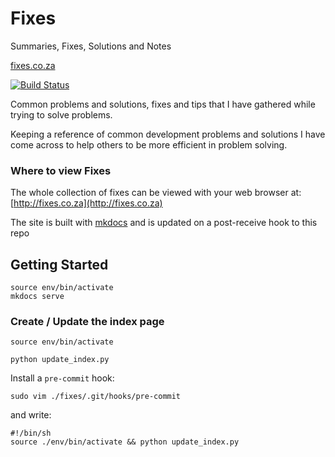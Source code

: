 # Fixes

Summaries, Fixes, Solutions and Notes

[fixes.co.za](http://fixes.co.za)

[![Build Status](http://37.139.28.74:8080/buildStatus/icon?job=fixes+mkdocs)](http://37.139.28.74:8080/job/fixes%20mkdocs/)

Common problems and solutions, fixes and tips that I have gathered while trying to solve problems.

Keeping a reference of common development problems and solutions I have come across to help others to be more efficient in problem solving.

### Where to view Fixes

The whole collection of fixes can be viewed with your web browser at:
[http://fixes.co.za](http://fixes.co.za)

The site is built with [mkdocs](https://www.mkdocs.org/) and is updated on a post-receive hook to this repo

## Getting Started

    source env/bin/activate
    mkdocs serve

### Create / Update the index page

    source env/bin/activate

    python update_index.py

Install a `pre-commit` hook:

    sudo vim ./fixes/.git/hooks/pre-commit

and write:

    #!/bin/sh
    source ./env/bin/activate && python update_index.py

